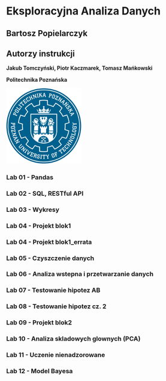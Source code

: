 # Eksploracyjna Analiza Danych
## Bartosz Popielarczyk
## Autorzy instrukcji
**Jakub Tomczyński, Piotr Kaczmarek, Tomasz Mańkowski**

**Politechnika Poznańska** 

<img src="./pp_logo.png" alt="logo_pp" width="200"/>

### Lab 01 - Pandas
###	Lab 02 - SQL, RESTful API
### Lab 03 - Wykresy
### Lab 04 - Projekt blok1
### Lab 04 - Projekt blok1_errata
### Lab 05 - Czyszczenie danych
### Lab 06 - Analiza wstepna i przetwarzanie danych
### Lab 07 - Testowanie hipotez AB
### Lab 08 - Testowanie hipotez cz. 2
### Lab 09 - Projekt blok2
### Lab 10 - Analiza skladowych glownych (PCA)
### Lab 11 - Uczenie nienadzorowane
### Lab 12 - Model Bayesa
